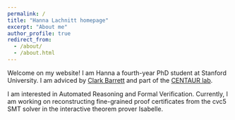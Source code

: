 ```yaml
---
permalink: /
title: "Hanna Lachnitt homepage"
excerpt: "About me"
author_profile: true
redirect_from: 
  - /about/
  - /about.html
---
```


Welcome on my website! I am Hanna a fourth-year PhD student at Stanford University. I am adviced by [Clark Barrett](https://theory.stanford.edu/~barrett/) and part of the [CENTAUR lab](https://centaur.stanford.edu/).

I am interested in Automated Reasoning and Formal Verification. Currently, I am working on reconstructing fine-grained proof certificates from the cvc5 SMT solver in the interactive theorem prover Isabelle.
